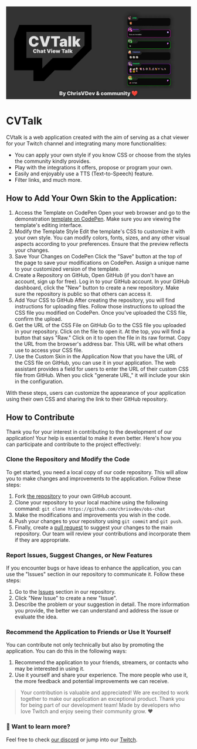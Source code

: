 ![CVTalk Banner](./public/Banner-CVTalk.webp)

# CVTalk

CVtalk is a web application created with the aim of serving as a chat viewer for your Twitch channel and integrating many more functionalities:
- You can apply your own style if you know CSS or choose from the styles the community kindly provides.
- Play with the integrations it offers, propose or program your own.
- Easily and enjoyably use a TTS (Text-to-Speech) feature.
- Filter links, and much more.

## How to Add Your Own Skin to the Application:

1.  Access the Template on CodePen Open your web browser and go to the demonstration  [template on CodePen](https://codepen.io/chrisvill2312/pen/vYvPrKK). Make sure you are viewing the template's editing interface.
2.  Modify the Template Style Edit the template's CSS to customize it with your own style. You can modify colors, fonts, sizes, and any other visual aspects according to your preferences. Ensure that the preview reflects your changes.
3.  Save Your Changes on CodePen Click the "Save" button at the top of the page to save your modifications on CodePen. Assign a unique name to your customized version of the template.
4.  Create a Repository on GitHub, Open GitHub (if you don't have an account, sign up for free). Log in to your GitHub account. In your GitHub dashboard, click the "New" button to create a new repository. Make sure the repository is public so that others can access it.
5. Add Your CSS to GitHub After creating the repository, you will find instructions for uploading files. Follow those instructions to upload the CSS file you modified on CodePen. Once you've uploaded the CSS file, confirm the upload.
6.  Get the URL of the CSS File on GitHub Go to the CSS file you uploaded in your repository. Click on the file to open it. At the top, you will find a button that says "Raw." Click on it to open the file in its raw format. Copy the URL from the browser's address bar. This URL will be what others use to access your CSS file.
7.  Use the Custom Skin in the Application Now that you have the URL of the CSS file on GitHub, you can use it in your application. The web assistant provides a field for users to enter the URL of their custom CSS file from GitHub. When you click "generate URL," it will include your skin in the configuration.

With these steps, users can customize the appearance of your application using their own CSS and sharing the link to their GitHub repository.

## How to Contribute

Thank you for your interest in contributing to the development of our application! Your help is essential to make it even better. Here's how you can participate and contribute to the project effectively:

### Clone the Repository and Modify the Code
To get started, you need a local copy of our code repository. This will allow you to make changes and improvements to the application. Follow these steps:

 1.  Fork  [the repository](https://github.com/chrisvdev/obs-chat)  to your own GitHub account.
 2.  Clone your repository to your local machine using the following command: `git clone https://github.com/chrisvdev/obs-chat`
 3.  Make the modifications and improvements you wish in the code.
 4. Push your changes to your repository using  `git commit`  and  `git push`.
 5. Finally, create a  [pull request](https://docs.github.com/en/github/collaborating-with-issues-and-pull-requests/about-pull-requests) to suggest your changes to the main repository. Our team will review your contributions and incorporate them if they are appropriate.

### Report Issues, Suggest Changes, or New Features
If you encounter bugs or have ideas to enhance the application, you can use the "Issues" section in our repository to communicate it. Follow these steps:

 1. Go to the  [Issues](https://docs.github.com/en/github/managing-your-work-on-github/managing-your-work-with-issues-and-projects/about-issues) section in our repository.
 2. Click "New Issue" to create a new "Issue".
 3. Describe the problem or your suggestion in detail. The more information you provide, the better we can understand and address the issue or evaluate the idea.

### Recommend the Application to Friends or Use It Yourself

You can contribute not only technically but also by promoting the application. You can do this in the following ways:

1. Recommend the application to your friends, streamers, or contacts who may be interested in using it.
2. Use it yourself and share your experience. The more people who use it, the more feedback and potential improvements we can receive.

> Your contribution is valuable and appreciated! We are excited to work together to make our application an exceptional product. Thank you for being part of our development team! Made by developers who love Twitch and enjoy seeing their community grow. ❤️

### 👀 Want to learn more?
Feel free to check [our discord](https://discord.gg/z9aCST4YpP) or jump into our [Twitch](https://www.twitch.tv/chrisvdev).